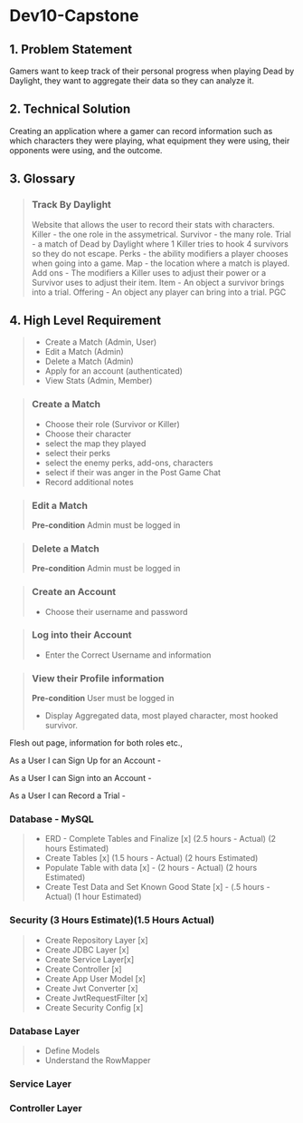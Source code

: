 # Dev10-Capstone

## 1. Problem Statement

Gamers want to keep track of their personal progress when playing Dead by Daylight, they want to aggregate their data so they can analyze it. 

## 2. Technical Solution

Creating an application where a gamer can record information such as which characters they were playing, what equipment they were using, their opponents were using, and the outcome.

## 3. Glossary

>### Track By Daylight
> Website that allows the user to record their stats with characters.
> Killer - the one role in the assymetrical.
> Survivor - the many role.
> Trial - a match of Dead by Daylight where 1 Killer tries to hook 4 survivors so they do not escape. 
> Perks - the ability modifiers a player chooses when going into a game.
> Map - the location where a match is played.
> Add ons - The modifiers a Killer uses to adjust their power or a Survivor uses to adjust their item.
> Item - An object a survivor brings into a trial.
> Offering - An object any player can bring into a trial.
> PGC

## 4. High Level Requirement

>- Create a Match  (Admin, User)
>- Edit a Match (Admin)
>- Delete a Match (Admin)
>- Apply for an account (authenticated)
>- View Stats (Admin, Member)

> ### Create a Match
> - Choose their role (Survivor or Killer)
> - Choose their character
> - select the map they played
> - select their perks
> - select the enemy perks, add-ons, characters
> - select if their was anger in the Post Game Chat
> - Record additional notes

> ### Edit a Match
> **Pre-condition** Admin must be logged in

> ### Delete a Match
> **Pre-condition** Admin must be logged in

> ### Create an Account
> - Choose their username and password

> ### Log into their Account
> - Enter the Correct Username and information

> ### View their Profile information
> **Pre-condition** User must be logged in
> - Display Aggregated data, most played character, most hooked survivor.

Flesh out page, information for both roles etc.,


As a User I can Sign Up for an Account -

As a User I can Sign into an Account - 

As a User I can Record a Trial -


### Database - MySQL
>- ERD - Complete Tables and Finalize [x] (2.5 hours - Actual) (2 hours Estimated)
>- Create Tables [x] (1.5 hours - Actual) (2 hours Estimated)
>- Populate Table with data [x] - (2 hours - Actual) (2 hours Estimated)
>- Create Test Data and Set Known Good State [x] - (.5 hours - Actual) (1 hour Estimated)

### Security (3 Hours Estimate)(1.5 Hours Actual)
>- Create Repository Layer [x]
>- Create JDBC Layer [x]
>- Create Service Layer[x]
>- Create Controller [x]
>- Create App User Model [x]
>- Create Jwt Converter [x]
>- Create JwtRequestFilter [x]
>- Create Security Config [x]

### Database Layer
>- Define Models
>- Understand the RowMapper

### Service Layer
### Controller Layer
